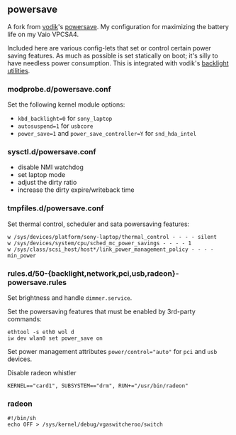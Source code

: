 ## powersave
A fork from [vodik](https://github.com/vodik)'s
[powersave](https://github.com/vodik/powersave).
My configuration for maximizing the battery life on my Vaio VPCSA4.

Included here are various config-lets that set or
control certain power saving features. As much as possible is set
statically on boot; it's silly to have needless power
consumption. This is integrated with vodik's
[backlight utilities][backlight].

### modprobe.d/powersave.conf

Set the following kernel module options:

- `kbd_backlight=0` for `sony_laptop`
- `autosuspend=1` for `usbcore`
- `power_save=1` and `power_save_controller=Y` for `snd_hda_intel`

### sysctl.d/powersave.conf

- disable NMI watchdog
- set laptop mode
- adjust the dirty ratio
- increase the dirty expire/writeback time

### tmpfiles.d/powersave.conf

Set thermal control, scheduler and sata powersaving features:

```
w /sys/devices/platform/sony-laptop/thermal_control - - - - silent
w /sys/devices/system/cpu/sched_mc_power_savings - - - - 1
w /sys/class/scsi_host/host*/link_power_management_policy - - - - min_power

```

### rules.d/50-{backlight,network,pci,usb,radeon}-powersave.rules
Set brightness and handle `dimmer.service`.

Set the powersaving features that must be enabled by 3rd-party commands:

```
ethtool -s eth0 wol d
iw dev wlan0 set power_save on
```
Set power management attributes `power/control="auto"` for `pci` and `usb` devices.

Disable radeon whistler
```
KERNEL=="card1", SUBSYSTEM=="drm", RUN+="/usr/bin/radeon"

```

### radeon
```
#!/bin/sh
echo OFF > /sys/kernel/debug/vgaswitcheroo/switch
```

[backlight]: https://github.com/vodik/backlight-utils

